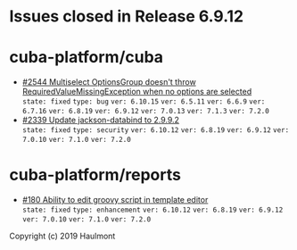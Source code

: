 # Issues closed in Release 6.9.12

# cuba-platform/cuba

* [#2544 Multiselect OptionsGroup doesn't throw RequiredValueMissingException when no options are selected](https://github.com/cuba-platform/cuba/issues/2544) \
    `state: fixed` `type: bug` `ver: 6.10.15` `ver: 6.5.11` `ver: 6.6.9` `ver: 6.7.16` `ver: 6.8.19` `ver: 6.9.12` `ver: 7.0.13` `ver: 7.1.3` `ver: 7.2.0` 
* [#2339 Update jackson-databind to 2.9.9.2](https://github.com/cuba-platform/cuba/issues/2339) \
    `state: fixed` `type: security` `ver: 6.10.12` `ver: 6.8.19` `ver: 6.9.12` `ver: 7.0.10` `ver: 7.1.0` `ver: 7.2.0` 

# cuba-platform/reports

* [#180 Ability to edit groovy script in template editor](https://github.com/cuba-platform/reports/issues/180) \
    `state: fixed` `type: enhancement` `ver: 6.10.12` `ver: 6.8.19` `ver: 6.9.12` `ver: 7.0.10` `ver: 7.1.0` `ver: 7.2.0` 


Copyright (c) 2019 Haulmont
